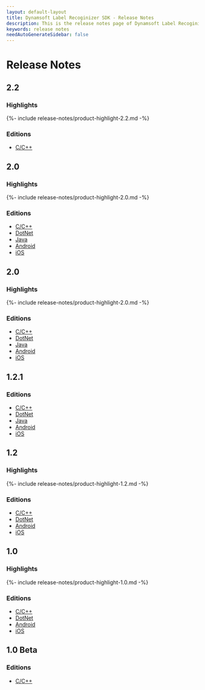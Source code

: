 ```yaml
---
layout: default-layout
title: Dynamsoft Label Recoginizer SDK - Release Notes
description: This is the release notes page of Dynamsoft Label Recoginizer SDK.
keywords: release notes
needAutoGenerateSidebar: false
---
```


# Release Notes

## 2.2

### Highlights

{%- include release-notes/product-highlight-2.2.md -%}

### Editions

- [C/C++](../programming/c-cplusplus/release-notes/c-cpp-2.md#20-11302021)

## 2.0 

### Highlights

{%- include release-notes/product-highlight-2.0.md -%}

### Editions

- [C/C++](../programming/c-cplusplus/release-notes/c-cpp-2.md#20-08262021)
- [DotNet](../programming/dotnet/release-notes/dotnet-2.md#20-08262021)
- [Java](../programming/java/release-notes/java-2.md#20-08262021)
- [Android](../programming/android/release-notes/android-2.md#20-08262021)
- [iOS](../programming/objectivec-swift/release-notes/ios-2.md#20-08262021)

## 2.0 

### Highlights

{%- include release-notes/product-highlight-2.0.md -%}

### Editions

- [C/C++](../programming/c-cplusplus/release-notes/c-cpp-2.md#20-08262021)
- [DotNet](../programming/dotnet/release-notes/dotnet-2.md#20-08262021)
- [Java](../programming/java/release-notes/java-2.md#20-08262021)
- [Android](../programming/android/release-notes/android-2.md#20-08262021)
- [iOS](../programming/objectivec-swift/release-notes/ios-2.md#20-08262021)


## 1.2.1 

### Editions

- [C/C++](../programming/c-cplusplus/release-notes/c-cpp-1.md#121-06082021)
- [DotNet](../programming/dotnet/release-notes/dotnet-1.md#121-06082021)
- [Java](../programming/java/release-notes/java-1.md#121-06082021)
- [Android](../programming/android/release-notes/android-1.md#121-06082021)
- [iOS](../programming/objectivec-swift/release-notes/ios-1.md#121-06082021)


## 1.2 

### Highlights

{%- include release-notes/product-highlight-1.2.md -%}

### Editions

- [C/C++](../programming/c-cplusplus/release-notes/c-cpp-1.md#12-05182021)
- [DotNet](../programming/dotnet/release-notes/dotnet-1.md#12-05182021)
- [Android](../programming/android/release-notes/android-1.md#12-05182021)
- [iOS](../programming/objectivec-swift/release-notes/ios-1.md#12-05182021)

## 1.0 

### Highlights

{%- include release-notes/product-highlight-1.0.md -%}

### Editions

- [C/C++](../programming/c-cplusplus/release-notes/c-cpp-1.md#10-02242021)
- [DotNet](../programming/dotnet/release-notes/dotnet-1.md#10-02242021)
- [Android](../programming/android/release-notes/android-1.md#10-02242021)
- [iOS](../programming/objectivec-swift/release-notes/ios-1.md#10-02242021)


## 1.0 Beta 

### Editions

- [C/C++](../programming/c-cplusplus/release-notes/c-cpp-1.md#10-beta-12102020)